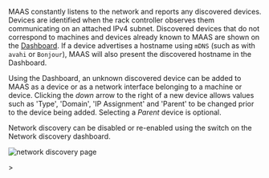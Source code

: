 MAAS constantly listens to the network and reports any discovered devices.
Devices are identified when the rack controller observes them communicating on
an attached IPv4 subnet. Discovered devices that do not correspond to machines
and devices already known to MAAS are shown on the [Dashboard][dashboard]. If a
device advertises a hostname using `mDNS` (such as with `avahi` or `Bonjour`),
MAAS will also present the discovered hostname in the Dashboard.

Using the Dashboard, an unknown discovered device can be added to MAAS as a
device or as a network interface belonging to a machine or device. Clicking the
*down* arrow to the right of a new device allows values such as 'Type',
'Domain', 'IP Assignment' and 'Parent' to be changed prior to the device being
added. Selecting a *Parent* device is optional.

Network discovery can be disabled or re-enabled using the switch on the Network
discovery dashboard.

![network discovery page][img__network-discovery]

<!-- LINKS -->>

[dashboard]: installconfig-webui.md#maas-dashboard

[img__network-discovery]: ../media/installconfig-networking__2.4_discovery.png